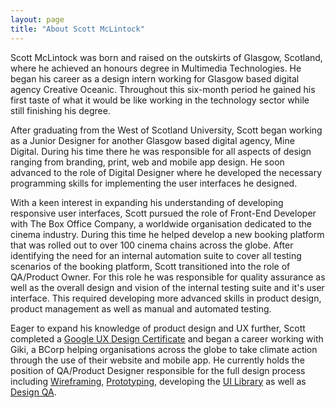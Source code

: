 ```yaml
---
layout: page
title: "About Scott McLintock"
---
```


Scott McLintock was born and raised on the outskirts of Glasgow, Scotland, where he achieved an honours degree in Multimedia Technologies. He began his career as a design intern working for Glasgow based digital agency Creative Oceanic. Throughout this six-month period he gained his first taste of what it would be like working in the technology sector while still finishing his degree. 

After graduating from the West of Scotland University, Scott began working as a Junior Designer for another Glasgow based digital agency, Mine Digital. During his time there he was responsible for all aspects of design ranging from branding, print, web and mobile app design. He soon advanced to the role of Digital Designer where he developed the necessary programming skills for implementing the user interfaces he designed.

With a keen interest in expanding his understanding of developing responsive user interfaces, Scott pursued the role of Front-End Developer with The Box Office Company, a worldwide organisation dedicated to the cinema industry. During this time he helped develop a new booking platform that was rolled out to over 100 cinema chains across the globe. After identifying the need for an internal automation suite to cover all testing scenarios of the booking platform, Scott transitioned into the role of QA/Product Owner. For this role he was responsible for quality assurance as well as the overall design and vision of the internal testing suite and it's user interface. This required developing more advanced skills in product design, product management as well as manual and automated testing.

Eager to expand his knowledge of product design and UX further, Scott completed a [Google UX Design Certificate](/2022/12/02/what-is-a-product-designer/) and began a career working with Giki, a BCorp helping organisations across the globe to take climate action through the use of their website and mobile app. He currently holds the position of QA/Product Designer responsible for the full design process including [Wireframing](/2023/05/15/wireframing/), [Prototyping](/2023/09/28/prototyping/), developing the [UI Library](/2023/09/15/pattern-libraries/) as well as [Design QA](/2023/08/10/design-qa/).